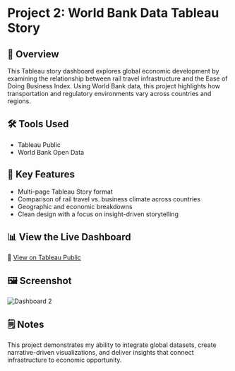 # Project 2: World Bank Data Tableau Story

## 🧭 Overview
This Tableau story dashboard explores global economic development by examining the relationship between rail travel infrastructure and the Ease of Doing Business Index. Using World Bank data, this project highlights how transportation and regulatory environments vary across countries and regions.

## 🛠️ Tools Used
- Tableau Public
- World Bank Open Data

## 🎯 Key Features
- Multi-page Tableau Story format
- Comparison of rail travel vs. business climate across countries
- Geographic and economic breakdowns
- Clean design with a focus on insight-driven storytelling

## 📊 View the Live Dashboard
🔗 [View on Tableau Public](https://public.tableau.com/app/profile/layshla.bouscal/viz/Project2BuildaTableauStorywithWorldBankData_17283312298430/RailTravelandEaseofDoingBusiness)

## 🖼️ Screenshot
![Dashboard 2](https://github.com/user-attachments/assets/03d38de6-6c0e-439f-acce-16c086c2f75c)

## 🗒️ Notes
This project demonstrates my ability to integrate global datasets, create narrative-driven visualizations, and deliver insights that connect infrastructure to economic opportunity.
